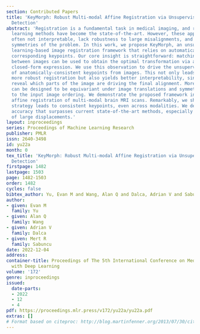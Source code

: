 ```yaml
---
section: Contributed Papers
title: 'KeyMorph: Robust Multi-modal Affine Registration via Unsupervised Keypoint
  Detection'
abstract: 'Registration is a fundamental task in medical imaging, and recent machine
  learning methods have become the state-of-the-art. However, these approaches are
  often not interpretable, lack robustness to large misalignments, and do not incorporate
  symmetries of the problem. In this work, we propose KeyMorph, an unsupervised end-to-end
  learning-based image registration framework that relies on automatically detecting
  corresponding keypoints. Our core insight is straightforward: matching keypoints
  between images can be used to obtain the optimal transformation via a differentiable
  closed-form expression. We use this observation to drive the unsupervised learning
  of anatomically-consistent keypoints from images. This not only leads to substantially
  more robust registration but also yields better interpretability, since the keypoints
  reveal which parts of the image are driving the final alignment. Moreover, KeyMorph
  can be designed to be equivariant under image translations and symmetric with respect
  to the input image ordering. We demonstrate the proposed framework in solving 3D
  affine registration of multi-modal brain MRI scans. Remarkably, we show that this
  strategy leads to consistent keypoints, even across modalities. We demonstrate registration
  accuracy that surpasses current state-of-the-art methods, especially in the context
  of large displacements.'
layout: inproceedings
series: Proceedings of Machine Learning Research
publisher: PMLR
issn: 2640-3498
id: yu22a
month: 0
tex_title: 'KeyMorph: Robust Multi-modal Affine Registration via Unsupervised Keypoint
  Detection'
firstpage: 1482
lastpage: 1503
page: 1482-1503
order: 1482
cycles: false
bibtex_author: Yu, Evan M and Wang, Alan Q and Dalca, Adrian V and Sabuncu, Mert R
author:
- given: Evan M
  family: Yu
- given: Alan Q
  family: Wang
- given: Adrian V
  family: Dalca
- given: Mert R
  family: Sabuncu
date: 2022-12-04
address:
container-title: Proceedings of The 5th International Conference on Medical Imaging
  with Deep Learning
volume: '172'
genre: inproceedings
issued:
  date-parts:
  - 2022
  - 12
  - 4
pdf: https://proceedings.mlr.press/v172/yu22a/yu22a.pdf
extras: []
# Format based on citeproc: http://blog.martinfenner.org/2013/07/30/citeproc-yaml-for-bibliographies/
---
```

